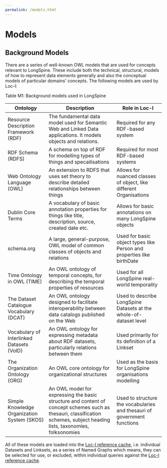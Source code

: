 ```yaml
---
permalink: /models.html
---
```


# Models


## Background Models

There are a series of well-known OWL models that are used for concepts relevant to LongSpine. These include both the technical, structural, models of how to represent data elements generally and also the conceptual models of particular domains' concepts. The following models are used by Loc-I:

Table M1: Background models used in LongSpine

|Ontology	| Description	| Role in Loc-I |
|-----------|---------------|---------------|
|Resource Description Framework (RDF)	|The fundamental data model used for Semantic Web and Linked Data applications. It models objects and relations.	|Required for any RDF-based system|
|RDF Schema (RDFS)	|A schema on top of RDF for modelling types of things and specailisations	|Required for most RDF-based systems|
|Web Ontology Language (OWL)	|An extension to RDFS that uses set theory to describe detailed relationships between things	|Allows for nuanced classes of object, like different Organisations|
|Dublin Core Terms	|A vocabulary of basic annotation properties for things like title, description, source, created date etc.	|Allows for basic annotations on many LongSpine objects|
|schema.org	|A large, general-purpose, OWL model of common classes of objects and relations	|Used for basic object types like Person and properties like birthDate|
|Time Ontology in OWL (TIME)	|An OWL ontology of temporal concepts, for describing the temporal properties of resources	|Used for all LongSpine real-world temporality|
|The Dataset Catalogue Vocabulary (DCAT)	|An OWL ontology designed to facilitate interoperability between data catalogs published on the Web	|Used to describe LongSpine Datasets at the whole-of-dataset level|
|Vocabulary of Interlinked Datasets (VoID)	|An OWL ontology for expressing metadata about RDF datasets, particularly relations between them	|Used primarily for its definition of a Linkset|
|The Organization Ontology (ORG)	|An OWL core ontology for organizational structures	|Used as the basis for LongSpine organisations modelling|
|Simple Knowledge Organization System (SKOS)	|An OWL model for expressing the basic structure and content of concept schemes such as thesauri, classification schemes, subject heading lists, taxonomies, folksonomies	| Used to structure the vocabularies and thesauri of government functions |


All of these models are loaded into the [Loc-I reference cache](ref-cache.md), i.e. individual Datasets and Linksets, as a series of Named Graphs which means, they can be selected for use, or excluded, within individual queries against the [Loc-I reference cache](ref-cache.md).